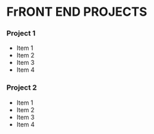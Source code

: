 #  FrRONT END PROJECTS
 
 
 

### Project 1

* Item 1 
* Item 2
* Item 3
* Item 4


### Project 2 

* Item 1 
* Item 2 
* Item 3
* Item 4

